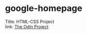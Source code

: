 google-homepage
===============

Title: HTML-CSS Project <br />
link: <a href="http://www.theodinproject.com/web-development-101/html-css?ref=lnav">The Odin Project</a>